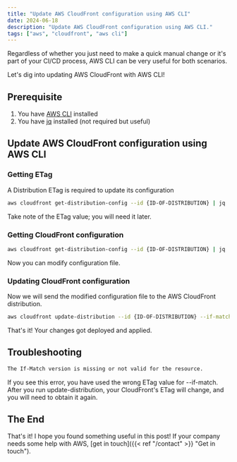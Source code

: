 ```yaml
---
title: "Update AWS CloudFront configuration using AWS CLI"
date: 2024-06-18
description: "Update AWS CloudFront configuration using AWS CLI."
tags: ["aws", "cloudfront", "aws cli"]
---
```


Regardless of whether you just need to make a quick manual change or it's part of your CI/CD process, AWS CLI can be very useful for both scenarios.

Let's dig into updating AWS CloudFront with AWS CLI!

## Prerequisite
1. You have [AWS CLI](https://aws.amazon.com/cli/) installed
2. You have [jq](https://jqlang.github.io/jq/) installed (not required but useful)

## Update AWS CloudFront configuration using AWS CLI

### Getting ETag
A Distribution ETag is required to update its configuration

```Bash
aws cloudfront get-distribution-config --id {ID-OF-DISTRIBUTION} | jq '. | .ETag'
```

Take note of the ETag value; you will need it later.

### Getting CloudFront configuration

```Bash
aws cloudfront get-distribution-config --id {ID-OF-DISTRIBUTION} | jq '. | .DistributionConfig' > /tmp/cloudfront-{ID-OF-DISTRIBUTION}
```

Now you can modify configuration file.

### Updating CloudFront configuration
Now we will send the modified configuration file to the AWS CloudFront distribution.

```Bash
aws cloudfront update-distribution --id {ID-OF-DISTRIBUTION} --if-match {ETag-value} --distribution-config file:///tmp/cloudfront-{ID-OF-DISTRIBUTION}
```

That's it! Your changes got deployed and applied.

## Troubleshooting 

```Bash
The If-Match version is missing or not valid for the resource.
```

If you see this error, you have used the wrong ETag value for --if-match. After you run update-distribution, your CloudFront's ETag will change, and you will need to obtain it again.

## The End
That's it! I hope you found something useful in this post! If your company needs some help with AWS, [get in touch]({{< ref "/contact" >}} "Get in touch").
